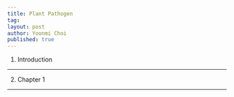 ```yaml
---
title: Plant Pathogen
tag: 
layout: post
author: Yoonmi Choi
published: true
---
```




1. Introduction
-----------------------



2. Chapter 1
-----------------------